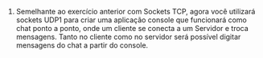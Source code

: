 1. Semelhante ao exercício anterior com Sockets TCP, agora você utilizará sockets UDP1 para criar uma aplicação console que funcionará como chat ponto a ponto, onde um cliente se conecta a um Servidor e troca mensagens. Tanto no cliente como no servidor será possível digitar mensagens do chat a partir do console.